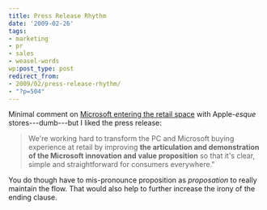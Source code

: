 ```yaml
---
title: Press Release Rhythm
date: '2009-02-26'
tags:
- marketing
- pr
- sales
- weasel-words
wp:post_type: post
redirect_from:
- 2009/02/press-release-rhythm/
- "?p=504"
---
```


Minimal comment on [Microsoft entering the retail space](http://www.appleinsider.com/articles/09/02/12/microsoft_to_open_new_retail_stores_like_apple.html) with Apple-_esque_ stores---dumb---but I liked the press release:

>
>
> We're working hard to transform the PC and Microsoft buying experience at retail by improving **the articulation and demonstration of the Microsoft innovation and value proposition** so that it's clear, simple and straightforward for consumers everywhere."

You do though have to mis-pronounce proposition as _proposation_ to really maintain the flow. That would also help to further increase the irony of the ending clause.

